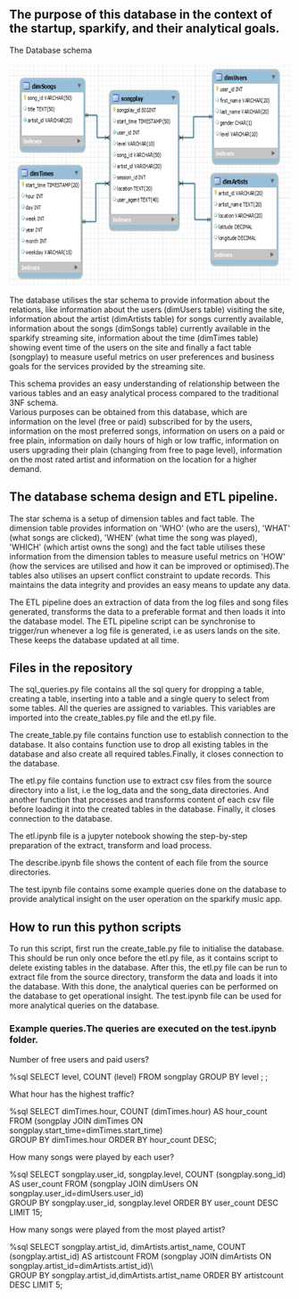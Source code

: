 ## The purpose of this database in the context of the startup, sparkify, and their analytical goals.
<p> The Database schema </p>
<img src="https://github.com/CharlesIro1125/Data_Engineering/blob/main/Schemaproject1pic.png" alt="schema" width="600" height="400" />


The database utilises the star schema to provide information about the relations, like information about the users (dimUsers table) visiting the site, information about the artist (dimArtists table) for songs currently available, information about the songs (dimSongs table) currently available in the sparkify streaming site, information about the time (dimTimes table) showing event time of the users on the site and finally a fact table (songplay) to measure useful metrics on user preferences and business goals for the services provided by the streaming site.

This schema provides an easy understanding of relationship between the various tables and an easy analytical process compared to the traditional 3NF schema.  
Various purposes can be obtained from this database, which are information on the level (free or paid) subscribed for by the users, information on the most preferred songs, information on users on a paid or free plain, information on daily hours of high or low traffic, information on users upgrading their plain (changing from free to page level), information on the most rated artist and information on the location for a higher demand.


## The database schema design and ETL pipeline.
 




The star schema is a setup of dimension tables and fact table. The dimension table provides information on 'WHO' (who are the users), 'WHAT' (what songs are clicked), 'WHEN' (what time the song was played), 'WHICH' (which artist owns the song) and the fact table utilises these information from the dimension tables to measure useful metrics on 'HOW' (how the services are utilised and how it can be improved or optimised).The tables also utilises an upsert conflict constraint to update records. This maintains the data integrity and provides an easy means to update any data.



The ETL pipeline does an extraction of data from the log files and song files generated, transforms the data to a preferable format and then loads it into the database model. The ETL pipeline script can be synchronise to trigger/run whenever a log file is generated, i.e as users lands on the site. These keeps the database updated at all time.

## Files in the repository

The sql_queries.py file contains all the sql query for dropping a table, creating a table, inserting into a table and a single query to select from some tables. All the queries are assigned to variables. This variables are imported into the create_tables.py file and the etl.py file.

The create_table.py file contains function use to establish connection to the database. It also contains function use to drop all existing tables in the database and also create all required tables.Finally, it closes connection to the database.

The etl.py file contains function use to extract csv files from the source directory into a list, i.e the log_data and the song_data directories. And another function that processes and transforms content of each csv file before loading it into the created tables in the database. Finally, it closes connection to the database.

The etl.ipynb file is a jupyter notebook showing the step-by-step preparation of the extract, transform and load process.

The describe.ipynb file shows the content of each file from the source directories.

The test.ipynb file contains some example queries done on the database to provide analytical insight on the user operation on the sparkify music app.
            
## How to run this python scripts

To run this script, first run the create_table.py file to initialise the database. This should be run only once before the etl.py file, as it contains script to delete existing tables in the database.
After this, the etl.py file can be run to extract file from the source directory, transform the data and loads it into the database. With this done, the analytical queries can be performed on the database to get operational insight. The test.ipynb file can be used for more analytical queries on the database.

###  Example queries.The queries are executed on the test.ipynb folder. 

Number of free users and paid users?

%sql SELECT level, COUNT (level) FROM songplay GROUP BY level ; ;


What hour has the highest traffic?


%sql SELECT dimTimes.hour, COUNT (dimTimes.hour) AS hour_count FROM (songplay JOIN dimTimes ON \
                                    songplay.start_time=dimTimes.start_time)\
            GROUP BY dimTimes.hour  ORDER BY hour_count DESC;
            
            
How many songs were played by each user?


%sql SELECT songplay.user_id, songplay.level, COUNT (songplay.song_id) AS user_count FROM (songplay JOIN dimUsers ON \
                                    songplay.user_id=dimUsers.user_id)\
            GROUP BY songplay.user_id, songplay.level  ORDER BY user_count DESC LIMIT 15;
            
            

How many songs were played from the most played artist?


%sql SELECT songplay.artist_id, dimArtists.artist_name, COUNT (songplay.artist_id) AS artistcount FROM (songplay JOIN 
            dimArtists ON songplay.artist_id=dimArtists.artist_id)\    
             GROUP BY songplay.artist_id,dimArtists.artist_name  ORDER BY artistcount DESC LIMIT 5;
            
            
            


